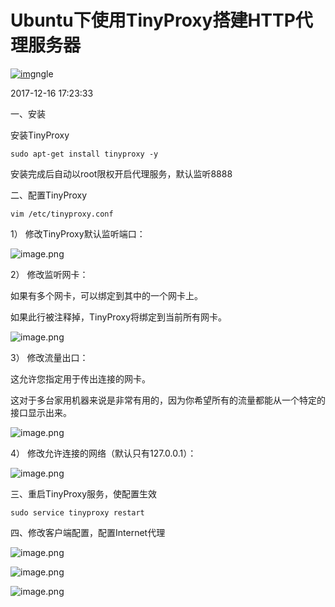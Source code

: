 # Ubuntu下使用TinyProxy搭建HTTP代理服务器

[![img](https://s5.51cto.com//wyfs02/M00/8D/01/wKiom1iBh4uj9BSqAAAjAYBpOIQ343_middle.jpg)](http://blog.51cto.com/tong707)ngle



2017-12-16 17:23:33

一、安装

安装TinyProxy

```shell
sudo apt-get install tinyproxy -y
```

安装完成后自动以root限权开启代理服务，默认监听8888

二、配置TinyProxy

```shell
vim /etc/tinyproxy.conf
```

1） 修改TinyProxy默认监听端口：

![image.png](http://s1.51cto.com/images/20171216/1513414418634956.png?x-oss-process=image/watermark,size_16,text_QDUxQ1RP5Y2a5a6i,color_FFFFFF,t_100,g_se,x_10,y_10,shadow_90,type_ZmFuZ3poZW5naGVpdGk=)

2） 修改监听网卡：

如果有多个网卡，可以绑定到其中的一个网卡上。

如果此行被注释掉，TinyProxy将绑定到当前所有网卡。

![image.png](http://s1.51cto.com/images/20171216/1513414957761953.png?x-oss-process=image/watermark,size_16,text_QDUxQ1RP5Y2a5a6i,color_FFFFFF,t_100,g_se,x_10,y_10,shadow_90,type_ZmFuZ3poZW5naGVpdGk=)

3） 修改流量出口：

这允许您指定用于传出连接的网卡。

这对于多台家用机器来说是非常有用的，因为你希望所有的流量都能从一个特定的接口显示出来。

![image.png](http://s1.51cto.com/images/20171216/1513415393998959.png?x-oss-process=image/watermark,size_16,text_QDUxQ1RP5Y2a5a6i,color_FFFFFF,t_100,g_se,x_10,y_10,shadow_90,type_ZmFuZ3poZW5naGVpdGk=)

4） 修改允许连接的网络（默认只有127.0.0.1）：

![image.png](http://s1.51cto.com/images/20171216/1513415505851498.png?x-oss-process=image/watermark,size_16,text_QDUxQ1RP5Y2a5a6i,color_FFFFFF,t_100,g_se,x_10,y_10,shadow_90,type_ZmFuZ3poZW5naGVpdGk=)

三、重启TinyProxy服务，使配置生效

```shell
sudo service tinyproxy restart
```

四、修改客户端配置，配置Internet代理

![image.png](http://s1.51cto.com/images/20171216/1513415868460850.png?x-oss-process=image/watermark,size_16,text_QDUxQ1RP5Y2a5a6i,color_FFFFFF,t_100,g_se,x_10,y_10,shadow_90,type_ZmFuZ3poZW5naGVpdGk=)

![image.png](http://s1.51cto.com/images/20171216/1513415899860274.png?x-oss-process=image/watermark,size_16,text_QDUxQ1RP5Y2a5a6i,color_FFFFFF,t_100,g_se,x_10,y_10,shadow_90,type_ZmFuZ3poZW5naGVpdGk=)

![image.png](http://s1.51cto.com/images/20171216/1513416162345007.png?x-oss-process=image/watermark,size_16,text_QDUxQ1RP5Y2a5a6i,color_FFFFFF,t_100,g_se,x_10,y_10,shadow_90,type_ZmFuZ3poZW5naGVpdGk=)

 